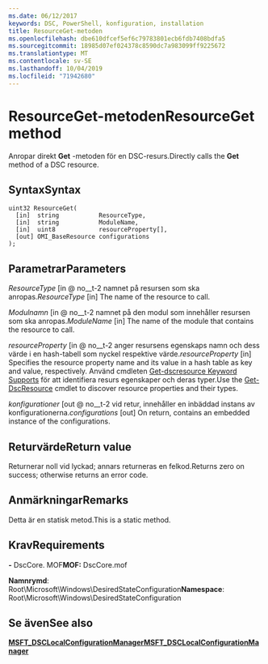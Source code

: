 ```yaml
---
ms.date: 06/12/2017
keywords: DSC, PowerShell, konfiguration, installation
title: ResourceGet-metoden
ms.openlocfilehash: dbe610dfcef5ef6c79783801ecb6fdb7408bdfa5
ms.sourcegitcommit: 18985d07ef024378c8590dc7a983099ff9225672
ms.translationtype: MT
ms.contentlocale: sv-SE
ms.lasthandoff: 10/04/2019
ms.locfileid: "71942680"
---
```

# <a name="resourceget-method"></a><span data-ttu-id="37ea4-103">ResourceGet-metoden</span><span class="sxs-lookup"><span data-stu-id="37ea4-103">ResourceGet method</span></span>

<span data-ttu-id="37ea4-104">Anropar direkt **Get** -metoden för en DSC-resurs.</span><span class="sxs-lookup"><span data-stu-id="37ea4-104">Directly calls the **Get** method of a DSC resource.</span></span>

## <a name="syntax"></a><span data-ttu-id="37ea4-105">Syntax</span><span class="sxs-lookup"><span data-stu-id="37ea4-105">Syntax</span></span>

```mof
uint32 ResourceGet(
  [in]  string           ResourceType,
  [in]  string           ModuleName,
  [in]  uint8            resourceProperty[],
  [out] OMI_BaseResource configurations
);
```

## <a name="parameters"></a><span data-ttu-id="37ea4-106">Parametrar</span><span class="sxs-lookup"><span data-stu-id="37ea4-106">Parameters</span></span>

<span data-ttu-id="37ea4-107">*ResourceType* \[in @ no__t-2 namnet på resursen som ska anropas.</span><span class="sxs-lookup"><span data-stu-id="37ea4-107">*ResourceType* \[in\] The name of the resource to call.</span></span>

<span data-ttu-id="37ea4-108">*Modulnamn* \[in @ no__t-2 namnet på den modul som innehåller resursen som ska anropas.</span><span class="sxs-lookup"><span data-stu-id="37ea4-108">*ModuleName* \[in\] The name of the module that contains the resource to call.</span></span>

<span data-ttu-id="37ea4-109">*resourceProperty* \[in @ no__t-2 anger resursens egenskaps namn och dess värde i en hash-tabell som nyckel respektive värde.</span><span class="sxs-lookup"><span data-stu-id="37ea4-109">*resourceProperty* \[in\] Specifies the resource property name and its value in a hash table as key and value, respectively.</span></span> <span data-ttu-id="37ea4-110">Använd cmdleten [Get-dscresource Keyword Supports](/powershell/module/PSDesiredStateConfiguration/Get-DscResource) för att identifiera resurs egenskaper och deras typer.</span><span class="sxs-lookup"><span data-stu-id="37ea4-110">Use the [Get-DscResource](/powershell/module/PSDesiredStateConfiguration/Get-DscResource) cmdlet to discover resource properties and their types.</span></span>

<span data-ttu-id="37ea4-111">*konfigurationer* \[out @ no__t-2 vid retur, innehåller en inbäddad instans av konfigurationerna.</span><span class="sxs-lookup"><span data-stu-id="37ea4-111">*configurations* \[out\] On return, contains an embedded instance of the configurations.</span></span>

## <a name="return-value"></a><span data-ttu-id="37ea4-112">Returvärde</span><span class="sxs-lookup"><span data-stu-id="37ea4-112">Return value</span></span>

<span data-ttu-id="37ea4-113">Returnerar noll vid lyckad; annars returneras en felkod.</span><span class="sxs-lookup"><span data-stu-id="37ea4-113">Returns zero on success; otherwise returns an error code.</span></span>

## <a name="remarks"></a><span data-ttu-id="37ea4-114">Anmärkningar</span><span class="sxs-lookup"><span data-stu-id="37ea4-114">Remarks</span></span>

<span data-ttu-id="37ea4-115">Detta är en statisk metod.</span><span class="sxs-lookup"><span data-stu-id="37ea4-115">This is a static method.</span></span>

## <a name="requirements"></a><span data-ttu-id="37ea4-116">Krav</span><span class="sxs-lookup"><span data-stu-id="37ea4-116">Requirements</span></span>

<span data-ttu-id="37ea4-117">**-** DscCore. MOF</span><span class="sxs-lookup"><span data-stu-id="37ea4-117">**MOF:** DscCore.mof</span></span>

<span data-ttu-id="37ea4-118">**Namnrymd**: Root\Microsoft\Windows\DesiredStateConfiguration</span><span class="sxs-lookup"><span data-stu-id="37ea4-118">**Namespace**: Root\Microsoft\Windows\DesiredStateConfiguration</span></span>

## <a name="see-also"></a><span data-ttu-id="37ea4-119">Se även</span><span class="sxs-lookup"><span data-stu-id="37ea4-119">See also</span></span>

[<span data-ttu-id="37ea4-120">**MSFT_DSCLocalConfigurationManager**</span><span class="sxs-lookup"><span data-stu-id="37ea4-120">**MSFT_DSCLocalConfigurationManager**</span></span>](msft-dsclocalconfigurationmanager.md)
